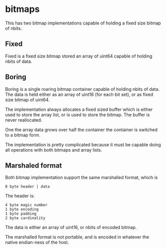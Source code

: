 # bitmaps

This has two bitmap implementations capable of holding a fixed size bitmap of nbits.

## Fixed

Fixed is a fixed size bitmap stored an array of uint64 capable of
holding nbits of data.

## Boring

Boring is a single roaring bitmap container capable of holding nbits
of data. The data is held either as an array of uint16 (for each
bit set), or as fixed size bitmap of uint64.

The implementation always allocates a fixed sized buffer which is either used to store the array list, or is used to store the bitmap. The buffer is never reallocated.

One the array data grows over half the container the container is switched to a bitmap form.

The implementation is pretty complicated because it must be capable doing all operations with both bitmaps and array lists.

## Marshaled format

Both bitmap implementation support the same marshalled format, which is

```
8 byte header | data
```

The header is:
```
4 byte magic number
1 byte encoding
1 byte padding
2 byte cardinality
```

The data is either an array of uint16, or nbits of encoded bitmap.

The marshalled format is not portable, and is encoded in whatever
the native endian-ness of the host.
